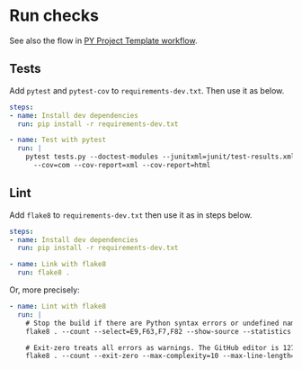# Run checks

See also the flow in [PY Project Template workflow](https://github.com/MichaelCurrin/py-project-template/blob/master/.github/workflows/main.yml).


## Tests

Add `pytest` and `pytest-cov` to `requirements-dev.txt`. Then use it as below.

```yaml
steps:
- name: Install dev dependencies
  run: pip install -r requirements-dev.txt

- name: Test with pytest
  run: |
    pytest tests.py --doctest-modules --junitxml=junit/test-results.xml \
      --cov=com --cov-report=xml --cov-report=html
```


## Lint

Add `flake8` to `requirements-dev.txt` then use it as in steps below.

```yaml
steps:
- name: Install dev dependencies
  run: pip install -r requirements-dev.txt

- name: Link with flake8
  run: flake8 .
```

Or, more precisely:

```yaml
- name: Lint with flake8
  run: |
    # Stop the build if there are Python syntax errors or undefined names
    flake8 . --count --select=E9,F63,F7,F82 --show-source --statistics

    # Exit-zero treats all errors as warnings. The GitHub editor is 127 chars wide
    flake8 . --count --exit-zero --max-complexity=10 --max-line-length=127 --statistics
```
